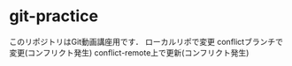 # git-practice
このリポジトリはGit動画講座用です．
ローカルリポで変更
conflictブランチで変更(コンフリクト発生)
conflict-remote上で更新(コンフリクト発生)
